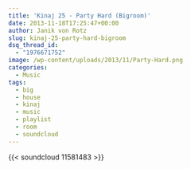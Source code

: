 ```yaml
---
title: 'Kinaj 25 - Party Hard (Bigroom)'
date: 2013-11-18T17:25:47+00:00
author: Janik von Rotz
slug: kinaj-25-party-hard-bigroom
dsq_thread_id:
  - "1976671752"
image: /wp-content/uploads/2013/11/Party-Hard.png
categories:
  - Music
tags:
  - big
  - house
  - kinaj
  - music
  - playlist
  - room
  - soundcloud
---
```

{{< soundcloud 11581483 >}}